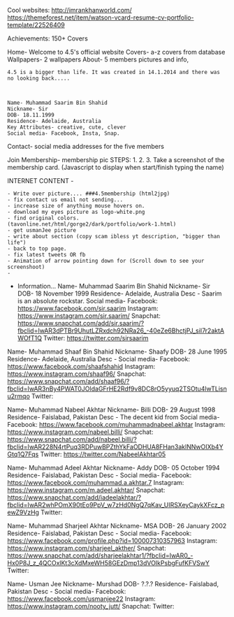 Cool websites: http://imrankhanworld.com/
https://themeforest.net/item/watson-vcard-resume-cv-portfolio-template/22526409



Achievements:
	150+ Covers
	






Home- Welcome to 4.5's official website
Covers- a-z covers from database
Wallpapers- 2 wallpapers
About- 5 members pictures and info, 

	4.5 is a bigger than life. It was created in 14.1.2014 and there was no looking back.....
	
	
	
	Name- Muhammad Saarim Bin Shahid 
	Nickname- Sir
	DOB- 18.11.1999
	Residence- Adelaide, Australia
	Key Attributes- creative, cute, clever
	Social media- Facebook, Insta, Snap.
	
	
Contact- social media addresses for the five members

Join Membership- 
	membership pic
	STEPS:
	1.
	2.
	3. Take a screenshot of the membership card. (Javascript to display when start/finish typing the name)

	


	
INTERNET CONTENT -

	- Write over picture.... ###4.5membership (html2jpg)
	- fix contact us email not sending...
	- increase size of anything mouse hovers on. 
	- download my eyes picture as logo-white.png
	- find original colors. (tavonline.net/html/gorge2/dark/portfolio/work-1.html)
	- get usmanJee picture
	- write about section (copy scam ibless yt description, "bigger than life")
	- back to top page. 
	- fix latest tweets OR fb
	- Animation of arrow pointing down for (Scroll down to see your screenshoot)
	- 



- Information...
Name- Muhammad Saarim Bin Shahid 
Nickname- Sir
DOB- 18 November 1999
Residence- Adelaide, Australia
Desc - Saarim is an absolute rockstar. 
Social media- 
	Facebook: https://www.facebook.com/sir.saarim
	Instagram: https://www.instagram.com/sir.saarim/
	Snapchat: https://www.snapchat.com/add/sir.saarim/?fbclid=IwAR3dPTBr9UhutLZRxdch92NRa26_-40eZe6BhctjPJ_siI7r2aktAWOfT1Q
	Twitter: https://twitter.com/sirsaarim

Name- Muhammad Shaaf Bin Shahid 
Nickname- Shaafy
DOB- 28 June 1995
Residence- Adelaide, Australia
Desc -
Social media- 
	Facebook: https://www.facebook.com/shaafshahid
	Instagram: https://www.instagram.com/shaaf96/
	Snapchat: https://www.snapchat.com/add/shaaf96/?fbclid=IwAR3nBy4PWAT0JOldaGFrHE2Rdf9v8DC8rO5yyuq2TSOtu4lwTLisnu2rmqo
	Twitter:
	


Name- Muhammad Nabeel Akhtar 
Nickname- Billi
DOB- 29 August 1998
Residence- Faislabad, Pakistan
Desc - The decent kid from
Social media- 
	Facebook: https://www.facebook.com/muhammadnabeel.akhtar
	Instagram: https://www.instagram.com/nabeel.billi/
	Snapchat: https://www.snapchat.com/add/nabeel.billi/?fbclid=IwAR228N4rtPuq3RDPuwBPZthYkFaODHUA8FHan3aklNNwOIXb4YGtq1Q7Fqs
	Twitter: https://twitter.com/NabeelAkhtar05




Name- Muhammad Adeel Akhtar 
Nickname- Addy
DOB- 05 October 1994
Residence- Faislabad, Pakistan
Desc -
Social media- 
	Facebook: https://www.facebook.com/muhammad.a.akhtar.7
	Instagram: https://www.instagram.com/m.adeel.akhtar/
	Snapchat: https://www.snapchat.com/add/iadeelakhtar/?fbclid=IwAR2whPOmX90tEo9PpV_w7zHd0NgQ7qKav_UIRSXeyCaykXFcz_pewZ9VzHg
	Twitter:

Name- Muhammad Sharjeel Akhtar 
Nickname- MSA
DOB- 26 January 2002
Residence- Faislabad, Pakistan
Desc -
Social media- 
	Facebook: https://www.facebook.com/profile.php?id=100007310357963
	Instagram: https://www.instagram.com/sharjeel_akther/
	Snapchat: https://www.snapchat.com/add/sharjeelakhtar1/?fbclid=IwAR0_-Hx0P8J_z_4QCOxlKt3cXdMxeWH58GEzDmp13dVOIkPsbgFufKFVSwY
	Twitter:


Name- Usman Jee
Nickname- Murshad
DOB- ?.?.?
Residence- Faislabad, Pakistan
Desc -
Social media- 
	Facebook: https://www.facebook.com/usmanjee22
	Instagram: https://www.instagram.com/nooty_jutt/
	Snapchat:
	Twitter: